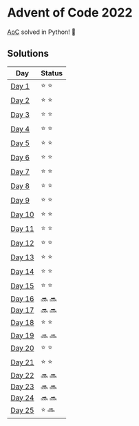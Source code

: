 # Advent of Code 2022

[AoC](https://adventofcode.com/2022) solved in Python! :snake:

## Solutions
| Day | Status |
| --- | ------ |
| [Day 1](https://github.com/Accieo/aoc-2022/blob/master/main/day01.py) | :star: :star: |
| [Day 2](https://github.com/Accieo/aoc-2022/blob/master/main/day02.py) | :star: :star: |
| [Day 3](https://github.com/Accieo/aoc-2022/blob/master/main/day03.py) | :star: :star: |
| [Day 4](https://github.com/Accieo/aoc-2022/blob/master/main/day04.py) | :star: :star: |
| [Day 5](https://github.com/Accieo/aoc-2022/blob/master/main/day05.py) | :star: :star: |
| [Day 6](https://github.com/Accieo/aoc-2022/blob/master/main/day06.py) | :star: :star: |
| [Day 7](https://github.com/Accieo/aoc-2022/blob/master/main/day07.py) | :star: :star: |
| [Day 8](https://github.com/Accieo/aoc-2022/blob/master/main/day08.py) | :star: :star: |
| [Day 9](https://github.com/Accieo/aoc-2022/blob/master/main/day09.py) | :star: :star: |
| [Day 10](https://github.com/Accieo/aoc-2022/blob/master/main/day10.py) | :star: :star: |
| [Day 11](https://github.com/Accieo/aoc-2022/blob/master/main/day11.py) | :star: :star: |
| [Day 12](https://github.com/Accieo/aoc-2022/blob/master/main/day12.py) | :star: :star: |
| [Day 13](https://github.com/Accieo/aoc-2022/blob/master/main/day13.py) | :star: :star: |
| [Day 14](https://github.com/Accieo/aoc-2022/blob/master/main/day14.py) | :star: :star: |
| [Day 15](https://github.com/Accieo/aoc-2022/blob/master/main/day15.py) | :star: :star: |
| [Day 16](https://github.com/Accieo/aoc-2022/blob/master/main/day16.py) | :soon: :soon: |
| [Day 17](https://github.com/Accieo/aoc-2022/blob/master/main/day17.py) | :soon: :soon: |
| [Day 18](https://github.com/Accieo/aoc-2022/blob/master/main/day18.py) | :star: :star: |
| [Day 19](https://github.com/Accieo/aoc-2022/blob/master/main/day19.py) | :soon: :soon: |
| [Day 20](https://github.com/Accieo/aoc-2022/blob/master/main/day20.py) | :star: :star: |
| [Day 21](https://github.com/Accieo/aoc-2022/blob/master/main/day21.py) | :star: :star: |
| [Day 22](https://github.com/Accieo/aoc-2022/blob/master/main/day22.py) | :soon: :soon: |
| [Day 23](https://github.com/Accieo/aoc-2022/blob/master/main/day23.py) | :soon: :soon: |
| [Day 24](https://github.com/Accieo/aoc-2022/blob/master/main/day24.py) | :soon: :soon: |
| [Day 25](https://github.com/Accieo/aoc-2022/blob/master/main/day25.py) | :star: :soon: |
